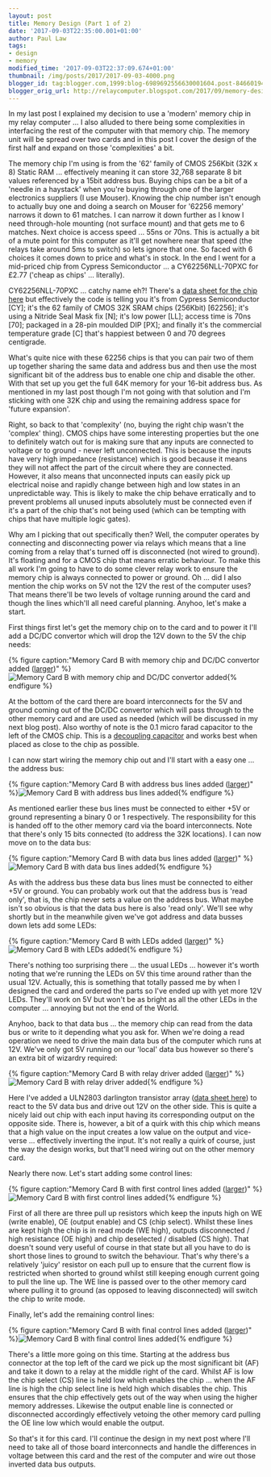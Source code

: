 ```yaml
---
layout: post
title: Memory Design (Part 1 of 2)
date: '2017-09-03T22:35:00.001+01:00'
author: Paul Law
tags:
- design
- memory
modified_time: '2017-09-03T22:37:09.674+01:00'
thumbnail: /img/posts/2017/2017-09-03-4000.png
blogger_id: tag:blogger.com,1999:blog-6989692556630001604.post-8466019488360434615
blogger_orig_url: http://relaycomputer.blogspot.com/2017/09/memory-design-part-1-of-2.html
---
```


In my last post I explained my decision to use a 'modern' memory chip 
in my relay computer ... I also alluded to there being some complexities in 
interfacing the rest of the computer with that memory chip. The memory unit 
will be spread over two cards and in this post I cover the design of the first 
half and expand on those 'complexities' a bit.

The memory chip I'm 
using is from the '62' family of CMOS 256Kbit (32K x 8) Static RAM ... 
effectively meaning it can store 32,768 separate 8 bit values referenced by a 
15bit address bus. Buying chips can be a bit of a 'needle in a haystack' when 
you're buying through one of the larger electronics suppliers (I use Mouser). 
Knowing the chip number isn't enough to actually buy one and doing a search on 
Mouser for '62256 memory' narrows it down to 61 matches. I can narrow it down 
further as I know I need through-hole mounting (not surface mount) and that 
gets me to 6 matches. Next choice is access speed ... 55ns or 70ns. This is 
actually a bit of a mute point for this computer as it'll get nowhere near 
that speed (the relays take around 5ms to switch) so lets ignore that one. So 
faced with 6 choices it comes down to price and what's in stock. In the end I 
went for a mid-priced chip from Cypress Semiconductor ... a CY62256NLL-70PXC 
for £2.77 ('cheap as chips' ... literally).

CY62256NLL-70PXC ... 
catchy name eh?! There's a 
[data sheet for the chip here](http://www.mouser.com/ds/2/100/001-06511_CY62256N_256-Kbit_32_K_8_Static_RAM-319275.pdf) 
but effectively the code is 
telling you it's from Cypress Semiconductor [CY]; it's the 62 family of CMOS 
32K SRAM chips (256Kbit) [62256]; it's using a Nitride Seal Mask fix [N]; it's 
low power [LL]; access time is 70ns [70]; packaged in a 28-pin moulded DIP 
[PX]; and finally it's the commercial temperature grade [C] that's happiest 
between 0 and 70 degrees centigrade.

What's quite nice with these 
62256 chips is that you can pair two of them up together sharing the same data 
and address bus and then use the most significant bit of the address bus to 
enable one chip and disable the other. With that set up you get the full 64K 
memory for your 16-bit address bus. As mentioned in my last post though I'm 
not going with that solution and I'm sticking with one 32K chip and using the 
remaining address space for 'future expansion'.

Right, so back to 
that 'complexity' (no, buying the right chip wasn't the 'complex' thing). 
CMOS chips have some interesting properties but the one to definitely 
watch out for is making sure that any inputs are connected to voltage or to 
ground - never left unconnected. This is because the inputs have very high 
impedance (resistance) which is good because it means they will not affect the 
part of the circuit where they are connected. However, it also means that 
unconnected inputs can easily pick up electrical noise and rapidly change 
between high and low states in an unpredictable way. This is likely to make 
the chip behave erratically and to prevent problems all unused inputs 
absolutely must be connected even if it's a part of the chip that's not being 
used (which can be tempting with chips that have multiple logic gates).

Why am I picking that out specifically then? Well, the computer 
operates by connecting and disconnecting power via relays which means that a 
line coming from a relay that's turned off is disconnected (not wired to 
ground). It's floating and for a CMOS chip that means erratic behaviour. To 
make this all work I'm going to have to do some clever relay work to ensure 
the memory chip is always connected to power or ground. Oh ... did I also 
mention the chip works on 5V not the 12V the rest of the computer uses? That 
means there'll be two levels of voltage running around the card and though the 
lines which'll all need careful planning. Anyhoo, let's make a start.

First things first let's get the memory chip on to the card and to power it 
I'll add a DC/DC convertor which will drop the 12V down to the 5V the chip 
needs:

{% figure caption:"Memory Card B with memory chip and DC/DC convertor added ([larger](/img/posts/2017/2017-09-03-1000.png))" %}![Memory Card B with memory chip and DC/DC convertor added](/img/posts/2017/2017-09-03-0000.png){% endfigure %}

At the bottom of the card there are board interconnects for the 5V 
and ground coming out of the DC/DC convertor which will pass through to the 
other memory card and are used as needed (which will be discussed in my next 
blog post). Also worthy of note is the 0.1 micro farad capacitor to the left 
of the CMOS chip. This is a [decoupling capacitor](https://en.wikipedia.org/wiki/Decoupling_capacitor) 
and works best when placed as close 
to the chip as possible.

I can now start wiring the memory chip out 
and I'll start with a easy one ... the address bus:

{% figure caption:"Memory Card B with address bus lines added ([larger](/img/posts/2017/2017-09-03-1001.png))" %}![Memory Card B with address bus lines added](/img/posts/2017/2017-09-03-0001.png){% endfigure %}

As 
mentioned earlier these bus lines must be connected to either +5V or ground 
representing a binary 0 or 1 respectively. The responsibility for this is
handed off to the other memory card via the board interconnects. Note that 
there's only 15 bits connected (to address the 32K locations). I can now move 
on to the data bus:

{% figure caption:"Memory Card B with data bus lines added ([larger](/img/posts/2017/2017-09-03-1002.png))" %}![Memory Card B with data bus lines added](/img/posts/2017/2017-09-03-0002.png){% endfigure %}

As 
with the address bus these data bus lines must be connected to either +5V or
ground. You can probably work out that the address bus is 'read only', that 
is, the chip never sets a value on the address bus. What maybe isn't so 
obvious is that the data bus here is also 'read only'. We'll see why shortly 
but in the meanwhile given we've got address and data busses down lets add 
some LEDs:

{% figure caption:"Memory Card B with LEDs added ([larger](/img/posts/2017/2017-09-03-1003.png))" %}![Memory Card B with LEDs added](/img/posts/2017/2017-09-03-0003.png){% endfigure %}

There's nothing 
too surprising there ... the usual LEDs ... however it's worth noting that 
we're running the LEDs on 5V this time around rather than the usual 12V. 
Actually, this is something that totally passed me by when I designed the card 
and ordered the parts so I've ended up with yet more 12V LEDs. They'll work on 
5V but won't be as bright as all the other LEDs in the computer ... annoying 
but not the end of the World.

Anyhoo, back to that data bus ... the 
memory chip can read from the data bus or write to it depending what you ask 
for. When we're doing a read operation we need to drive the main data bus of 
the computer which runs at 12V. We've only got 5V running on our 'local' data 
bus however so there's an extra bit of wizardry required:

{% figure caption:"Memory Card B with relay driver added ([larger](/img/posts/2017/2017-09-03-1004.png))" %}![Memory Card B with relay driver added](/img/posts/2017/2017-09-03-0004.png){% endfigure %}

Here 
I've added a ULN2803 darlington transistor array ([data sheet here](https://www.sparkfun.com/datasheets/IC/uln2803a.pdf)) 
to react to the 5V data bus and drive out 
12V on the other side. This is quite a nicely laid out chip with each input 
having its corresponding output on the opposite side. There is, however, a bit 
of a quirk with this chip which means that a high value on the input creates a 
low value on the output and vice-verse ... effectively inverting the input. 
It's not really a quirk of course, just the way the design works, but that'll 
need wiring out on the other memory card.

Nearly there now. Let's 
start adding some control lines:

{% figure caption:"Memory Card B with first control lines added ([larger](/img/posts/2017/2017-09-03-1005.png))" %}![Memory Card B with first control lines added](/img/posts/2017/2017-09-03-0005.png){% endfigure %}

First of all there are three pull up resistors which keep the 
inputs high on WE (write enable), OE (output enable) and CS (chip select). 
Whilst these lines are kept high the chip is in read mode (WE high), outputs 
disconnected / high resistance (OE high) and chip deselected / disabled (CS 
high). That doesn't sound very useful of course in that state but all you have 
to do is short those lines to ground to switch the behaviour. That's why 
there's a relatively 'juicy' resistor on each pull up to ensure that the 
current flow is restricted when shorted to ground whilst still keeping enough 
current going to pull the line up. The WE line is passed over to the other 
memory card where pulling it to ground (as opposed to leaving disconnected) 
will switch the chip to write mode.

Finally, let's add the 
remaining control lines:

{% figure caption:"Memory Card B with final control lines added ([larger](/img/posts/2017/2017-09-03-1006.png))" %}![Memory Card B with final control lines added](/img/posts/2017/2017-09-03-0006.png){% endfigure %}

There's a little more going on this time. Starting at the address 
bus connector at the top left of the card we pick up the most 
significant bit (AF) and take it down to a relay at the middle right of the 
card. Whilst AF is low the chip select (CS) line is held low which enables the 
chip ... when the AF line is high the chip select line is held high which 
disables the chip. This ensures that the chip effectively gets out of the way 
when using the higher memory addresses. Likewise the output enable line is 
connected or disconnected accordingly effectively vetoing the other memory 
card pulling the OE line low which would enable the output.

So that's it for this 
card. I'll continue the design in my next post where I'll 
need to take all of those board interconnects and handle the differences in 
voltage between this card and the rest of the computer and wire out those 
inverted data bus outputs.

